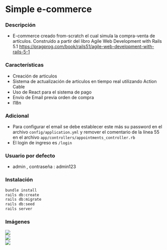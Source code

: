 # Simple e-commerce

### Descripción 
- E-commerce creado from-scratch el cual simula la compra-venta de artículos. Construído a partir del libro Agile Web Development with Rails 5.1 https://pragprog.com/book/rails51/agile-web-development-with-rails-5-1

### Características
- Creación de articulos
- Sistema de actualización de articulos en tiempo real utilizando Action Cable
- Uso de React para el sistema de pago
- Envío de Email previa orden de compra
- I18n

### Adicional
- Para configurar el email se debe establecer este más su password en el archivo `config/application.yml` y remover el comentario de la línea 55 en el archivo `app/controllers/appointments_controller.rb`
- El login de ingreso es ```/login```

### Usuario por defecto
- admin , contraseña : admin123

### Instalación
```bash
bundle install
rails db:create
rails db:migrate
rails db:seed
rails server
```
### Imágenes
<img src="https://i.imgur.com/68ekhLf.png" />
<br>
<img src="https://i.imgur.com/zQ3HhOz.png" />
<br>
<img src="https://i.imgur.com/tg93cnw.png" />
